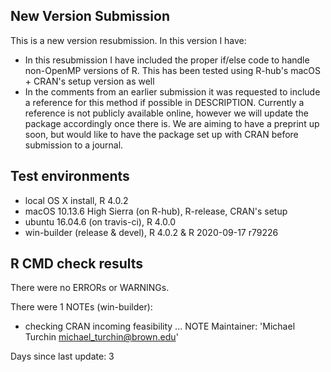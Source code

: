 ## New Version Submission
This is a new version resubmission. In this version I have:

* In this resubmission I have included the
  proper if/else code to handle non-OpenMP 
  versions of R. This has been tested using
  R-hub's macOS + CRAN's setup version as well
* In the comments from an earlier submission it 
  was requested to include a reference for this
  method if possible in DESCRIPTION. Currently a 
  reference is not publicly available online, 
  however we will update the package accordingly 
  once there is. We are aiming to have a preprint 
  up soon, but would like to have the package set 
  up with CRAN before submission to a journal.

## Test environments
* local OS X install, R 4.0.2
* macOS 10.13.6 High Sierra (on R-hub), R-release, CRAN's setup
* ubuntu 16.04.6 (on travis-ci), R 4.0.0
* win-builder (release & devel), R 4.0.2 & R 2020-09-17 r79226

## R CMD check results
There were no ERRORs or WARNINGs.

There were 1 NOTEs (win-builder):

* checking CRAN incoming feasibility ... NOTE
Maintainer: 'Michael Turchin <michael_turchin@brown.edu>'

Days since last update: 3
